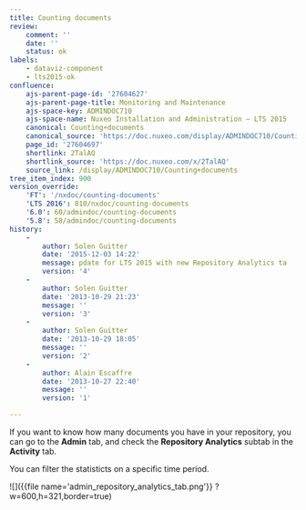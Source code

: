 ```yaml
---
title: Counting documents
review:
    comment: ''
    date: ''
    status: ok
labels:
    - dataviz-component
    - lts2015-ok
confluence:
    ajs-parent-page-id: '27604627'
    ajs-parent-page-title: Monitoring and Maintenance
    ajs-space-key: ADMINDOC710
    ajs-space-name: Nuxeo Installation and Administration — LTS 2015
    canonical: Counting+documents
    canonical_source: 'https://doc.nuxeo.com/display/ADMINDOC710/Counting+documents'
    page_id: '27604697'
    shortlink: 2TalAQ
    shortlink_source: 'https://doc.nuxeo.com/x/2TalAQ'
    source_link: /display/ADMINDOC710/Counting+documents
tree_item_index: 900
version_override:
    'FT': '/nxdoc/counting-documents'
    'LTS 2016': 810/nxdoc/counting-documents
    '6.0': 60/admindoc/counting-documents
    '5.8': 58/admindoc/counting-documents
history:
    -
        author: Solen Guitter
        date: '2015-12-03 14:22'
        message: pdate for LTS 2015 with new Repository Analytics ta
        version: '4'
    -
        author: Solen Guitter
        date: '2013-10-29 21:23'
        message: ''
        version: '3'
    -
        author: Solen Guitter
        date: '2013-10-29 18:05'
        message: ''
        version: '2'
    -
        author: Alain Escaffre
        date: '2013-10-27 22:40'
        message: ''
        version: '1'

---
```

If you want to know how many documents you have in your repository, you can go to the **Admin** tab, and check the **Repository Analytics** subtab in the **Activity** tab.

You can filter the statisticts on a specific time period.

![]({{file name='admin_repository_analytics_tab.png'}} ?w=600,h=321,border=true)

&nbsp;
